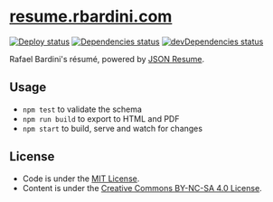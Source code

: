 # [resume.rbardini.com](https://resume.rbardini.com)

[![Deploy status](https://img.shields.io/badge/dynamic/json.svg?url=https://api.netlify.com/api/v1/sites/resume.rbardini.com/deploys&label=deploy&query=$[0].state&colorB=blue)](https://app.netlify.com/sites/resume-rbardini/deploys)
[![Dependencies status](https://img.shields.io/david/rbardini/resume.rbardini.com.svg)](https://david-dm.org/rbardini/resume.rbardini.com)
[![devDependencies status](https://img.shields.io/david/dev/rbardini/resume.rbardini.com.svg)](https://david-dm.org/rbardini/resume.rbardini.com?type=dev)

Rafael Bardini's résumé, powered by [JSON Resume](https://jsonresume.org/).

## Usage

- `npm test` to validate the schema
- `npm run build` to export to HTML and PDF
- `npm start` to build, serve and watch for changes

## License

- Code is under the [MIT License](https://opensource.org/licenses/MIT).
- Content is under the [Creative Commons BY-NC-SA 4.0 License](https://creativecommons.org/licenses/by-nc-sa/4.0/).
